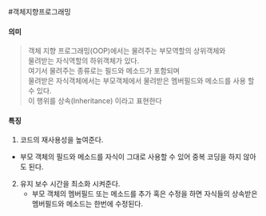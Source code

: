 #객체지향프로그래밍 
#### 의미
> 객체 지향 프로그래밍(OOP)에서는 물려주는 부모역할의 상위객체와  
> 물려받는 자식역할의 하위객체가 있다.  
> 여기서 물려주는 종류로는 필드와 메소드가 포함되며  
> 물려받은 자식객체에서는 부모객체에서 물려받은 멤버필드와 메소드를 사용 할 수 있다.  
> 이 행위를 상속(Inheritance) 이라고 표현한다  

#### 특징
1.  코드의 재사용성을 높여준다.
   - 부모 객체의 필드와 메소드를 자식이 그대로 사용할 수 있어 중복 코딩을 하지 않아도 된다.
2. 유지 보수 시간을 최소화 시켜준다.
   - 부모 객체의 멤버필드 또는 메소드를 추가 혹은 수정을 하면 자식들의 상속받은 멤버필드와 메소드는 한번에 수정된다.
